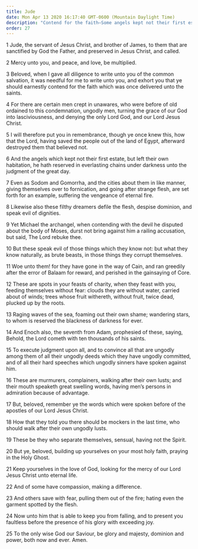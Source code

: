 ```yaml
---
title: Jude
date: Mon Apr 13 2020 16:17:40 GMT-0600 (Mountain Daylight Time)
description: "Contend for the faith—Some angels kept not their first estate—Michael disputed about the body of Moses—Enoch prophesied of the Second Coming—Mockers will come in the last days."
order: 27
---
```


1 Jude, the servant of Jesus Christ, and brother of James, to them that are sanctified by God the Father, and preserved in Jesus Christ, and called.

2 Mercy unto you, and peace, and love, be multiplied.

3 Beloved, when I gave all diligence to write unto you of the common salvation, it was needful for me to write unto you, and exhort you that ye should earnestly contend for the faith which was once delivered unto the saints.

4 For there are certain men crept in unawares, who were before of old ordained to this condemnation, ungodly men, turning the grace of our God into lasciviousness, and denying the only Lord God, and our Lord Jesus Christ.

5 I will therefore put you in remembrance, though ye once knew this, how that the Lord, having saved the people out of the land of Egypt, afterward destroyed them that believed not.

6 And the angels which kept not their first estate, but left their own habitation, he hath reserved in everlasting chains under darkness unto the judgment of the great day.

7 Even as Sodom and Gomorrha, and the cities about them in like manner, giving themselves over to fornication, and going after strange flesh, are set forth for an example, suffering the vengeance of eternal fire.

8 Likewise also these filthy dreamers defile the flesh, despise dominion, and speak evil of dignities.

9 Yet Michael the archangel, when contending with the devil he disputed about the body of Moses, durst not bring against him a railing accusation, but said, The Lord rebuke thee.

10 But these speak evil of those things which they know not: but what they know naturally, as brute beasts, in those things they corrupt themselves.

11 Woe unto them! for they have gone in the way of Cain, and ran greedily after the error of Balaam for reward, and perished in the gainsaying of Core.

12 These are spots in your feasts of charity, when they feast with you, feeding themselves without fear: clouds they are without water, carried about of winds; trees whose fruit withereth, without fruit, twice dead, plucked up by the roots.

13 Raging waves of the sea, foaming out their own shame; wandering stars, to whom is reserved the blackness of darkness for ever.

14 And Enoch also, the seventh from Adam, prophesied of these, saying, Behold, the Lord cometh with ten thousands of his saints.

15 To execute judgment upon all, and to convince all that are ungodly among them of all their ungodly deeds which they have ungodly committed, and of all their hard speeches which ungodly sinners have spoken against him.

16 These are murmurers, complainers, walking after their own lusts; and their mouth speaketh great swelling words, having men’s persons in admiration because of advantage.

17 But, beloved, remember ye the words which were spoken before of the apostles of our Lord Jesus Christ.

18 How that they told you there should be mockers in the last time, who should walk after their own ungodly lusts.

19 These be they who separate themselves, sensual, having not the Spirit.

20 But ye, beloved, building up yourselves on your most holy faith, praying in the Holy Ghost.

21 Keep yourselves in the love of God, looking for the mercy of our Lord Jesus Christ unto eternal life.

22 And of some have compassion, making a difference.

23 And others save with fear, pulling them out of the fire; hating even the garment spotted by the flesh.

24 Now unto him that is able to keep you from falling, and to present you faultless before the presence of his glory with exceeding joy.

25 To the only wise God our Saviour, be glory and majesty, dominion and power, both now and ever. Amen.
